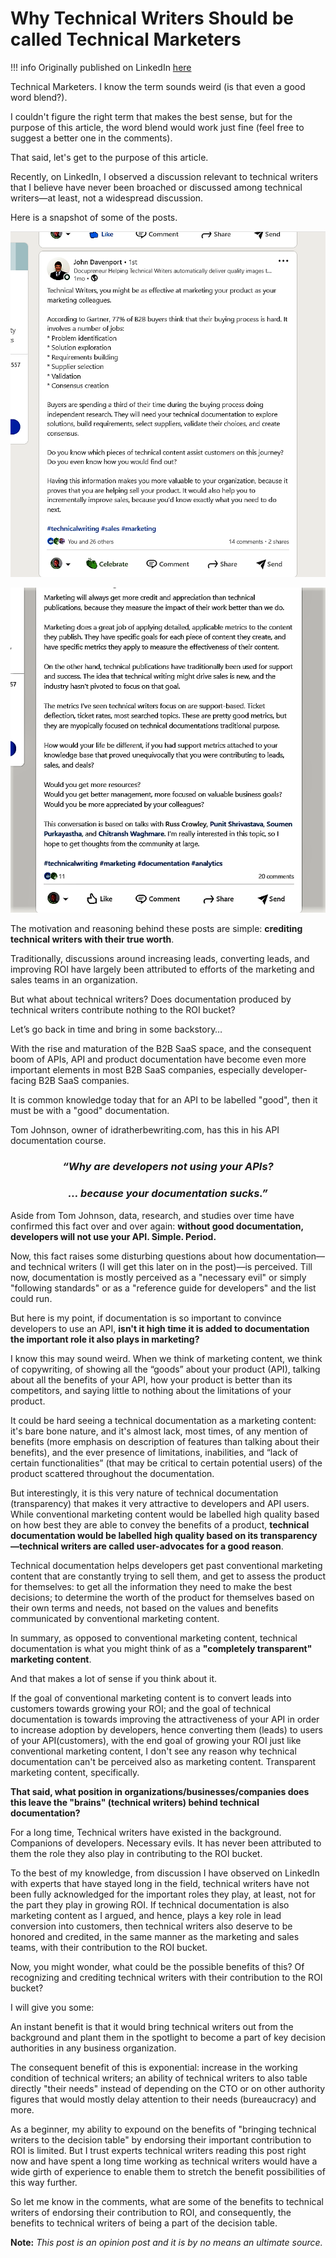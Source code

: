 # Why Technical Writers Should be called Technical Marketers 

!!! info
    Originally published on LinkedIn [here](https://www.linkedin.com/pulse/why-technical-writers-should-called-marketers-temidayo-azeez/?trackingId=rAI0nzXfQ5ej1QEXv%2F7seg%3D%3D)
 
 Technical Marketers. I know the term sounds weird (is that even a good word blend?).  

I couldn't figure the right term that makes the best sense, but for the purpose of this article, the word blend would work just fine (feel free to suggest a better one in the comments).

That said, let's get to the purpose of this article.

Recently, on LinkedIn, I observed a discussion relevant to technical writers that I believe have never been broached or discussed among technical writers—at least, not a widespread discussion.

Here is a snapshot of some of the posts. 

![Technical writers](img/Screenshot%20(64).png)

![Technical writer](img/Screenshot%20(65).png)

The motivation and reasoning behind these posts are simple: **crediting technical writers with their true worth**.

Traditionally, discussions around increasing leads, converting leads, and improving ROI have largely been attributed to efforts of the marketing and sales teams in an organization. 

But what about technical writers? Does documentation produced by technical writers contribute nothing to the ROI bucket?

Let’s go back in time and bring in some backstory…

With the rise and maturation of the B2B SaaS space, and the consequent boom of APIs, API and product documentation have become even more important elements in most B2B SaaS companies, especially developer-facing B2B SaaS companies.

It is common knowledge today that for an API to be labelled "good", then it must be with a "good" documentation.

Tom Johnson, owner of idratherbewriting.com, has this in his API documentation course.

<figure markdown align="center">
<h3><i>“Why are developers not using your APIs?</i></h3>
</figure>

<figure markdown align="center">
  <h3><i>… because your documentation sucks.”</i></h3>
</figure>

Aside from Tom Johnson, data, research, and studies over time have confirmed this fact over and over again: **without good documentation, developers will not use your API. Simple. Period.**

Now, this fact raises some disturbing questions about how documentation—and technical writers (I will get this later on in the post)—is perceived. Till now, documentation is mostly perceived as a "necessary evil" or simply "following standards" or as a "reference guide for developers" and the list could run. 

But here is my point, if documentation is so important to convince developers to use an API, **isn't it high time it is added to documentation the important role it also plays in marketing?**

I know this may sound weird. When we think of marketing content, we think of copywriting, of showing all the “goods” about your product (API), talking about all the benefits of your API, how your product is better than its competitors, and saying little to nothing about the limitations of your product.

It could be hard seeing a technical documentation as a marketing content: it's bare bone nature, and it's almost lack, most times, of any mention of benefits (more emphasis on description of features than talking about their benefits), and the ever presence of limitations, inabilities, and “lack of certain functionalities” (that may be critical to certain potential users) of the product scattered throughout the documentation.

But interestingly, it is this very nature of technical documentation (transparency) that makes it very attractive to developers and API users. While  conventional marketing content would be labelled high quality based on how best they are able to convey the benefits of a product, **technical documentation would be labelled high quality based on its transparency—technical writers are called user-advocates for a good reason**.

Technical documentation helps developers get past conventional marketing content that are constantly trying to sell them, and get to assess the product for themselves: to get all the information they need to make the best decisions; to determine the worth of the product for themselves based on their own terms and needs, not based on the values and benefits communicated by conventional marketing content.

In summary, as opposed to conventional marketing content, technical documentation is what you might think of as a **"completely transparent" marketing content**. 

And that makes a lot of sense if you think about it.

If the goal of conventional marketing content is to convert leads into customers towards growing your ROI; and the goal of technical documentation is towards improving the attractiveness of your API in order to increase adoption by developers, hence converting them (leads) to users of your API(customers), with the end goal of growing your ROI just like conventional marketing content, I don't see any reason why technical documentation can't be perceived also as marketing content. Transparent marketing content, specifically.

**That said, what position in organizations/businesses/companies does this leave the "brains" (technical writers) behind technical documentation?** 

For a long time, Technical writers have existed in the background. Companions of  developers. Necessary evils. It has never been attributed to them the role they also play in contributing to the ROI bucket.

To the best of my knowledge, from discussion I have observed on LinkedIn with experts that have stayed long in the field, technical writers have not been fully acknowledged for the important roles they play, at least, not for the part they play in growing ROI.
If technical documentation is also marketing content as I argued, and hence, plays a key role in lead conversion into customers, then technical writers also deserve to be honored and credited, in the same manner as the marketing and sales teams, with their contribution to the ROI bucket.

Now, you might wonder, what could be the possible benefits of this? Of recognizing and crediting technical writers with their contribution to the ROI bucket?

I will give you some:

An instant benefit is that it would bring technical writers out from the background and plant them in the spotlight to become a part of key decision authorities in any business organization. 

The consequent benefit of this is exponential: increase in the working condition of technical writers; an ability of technical writers to also table directly "their needs" instead of depending on the CTO or on other authority figures that would mostly delay attention to their needs (bureaucracy) and more. 

As a beginner, my ability to expound on the benefits of "bringing technical writers to the decision table" by endorsing their important contribution to ROI is limited. But I trust experts technical writers reading this post right now and have spent a long time working as technical writers would have a wide girth of experience to enable them to stretch the benefit possibilities of this way further.

So let me know in the comments, what are some of the benefits to technical writers of endorsing their contribution to ROI, and consequently, the benefits to technical writers of being a part of the decision table.

**Note:** *This post is an opinion post and it is by no means an ultimate source.*